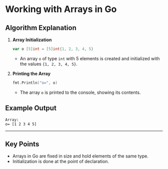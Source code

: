 # **Working with Arrays in Go**

## **Algorithm Explanation**

1. **Array Initialization**
   ```go
   var o [5]int = [5]int{1, 2, 3, 4, 5}
   ```
   - An array `o` of type `int` with 5 elements is created and initialized with the values `{1, 2, 3, 4, 5}`.

2. **Printing the Array**
   ```go
   fmt.Println("o=", o)
   ```
   - The array `o` is printed to the console, showing its contents.

## **Example Output**
```
Array:
o= [1 2 3 4 5]
```

---

## **Key Points**
- Arrays in Go are fixed in size and hold elements of the same type.
- Initialization is done at the point of declaration.